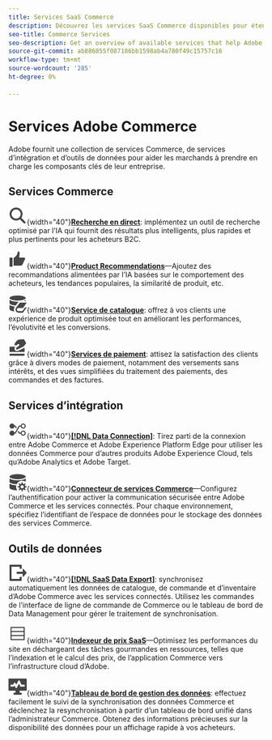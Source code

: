 ```yaml
---
title: Services SaaS Commerce
description: Découvrez les services SaaS Commerce disponibles pour étendre les fonctionnalités de storefront Commerce
seo-title: Commerce Services
seo-description: Get an overview of available services that help Adobe Commerce merchants extend storefront capabilities to support key components of their business.
source-git-commit: ab886855f087186bb1598ab4a780f49c15757c16
workflow-type: tm+mt
source-wordcount: '285'
ht-degree: 0%

---
```


# Services Adobe Commerce

Adobe fournit une collection de services Commerce, de services d’intégration et d’outils de données pour aider les marchands à prendre en charge les composants clés de leur entreprise.

## Services Commerce

![Recherche](../landing/assets/icon-magnify.svg){width="40"}**[Recherche en direct](https://experienceleague.adobe.com/en/docs/commerce-merchant-services/live-search/overview)**: implémentez un outil de recherche optimisé par l’IA qui fournit des résultats plus intelligents, plus rapides et plus pertinents pour les acheteurs B2C.

![ThumbsUp](../landing/assets/icon-thumbs-up.svg){width="40"}**[Product Recommendations](https://experienceleague.adobe.com/en/en/docs/commerce-merchant-services/product-recommendations/overview)**—Ajoutez des recommandations alimentées par l’IA basées sur le comportement des acheteurs, les tendances populaires, la similarité de produit, etc.

![Données de catalogue pour les services connectés](../landing/assets/icon-data-book.svg){width="40"}**[Service de catalogue](https://experienceleague.adobe.com/en/docs/commerce-merchant-services/catalog-service/overview)**: offrez à vos clients une expérience de produit optimisée tout en améliorant les performances, l’évolutivité et les conversions.

![ Modes de paiement](../landing/assets/icon-credit-card.svg){width="40"}**[Services de paiement](https://experienceleague.adobe.com/en/docs/commerce-merchant-services/payment-services/overview)**: attisez la satisfaction des clients grâce à divers modes de paiement, notamment des versements sans intérêts, et des vues simplifiées du traitement des paiements, des commandes et des factures.

## Services d’intégration

![Transférer des données vers la plateforme](../landing/assets/icon-transfer-to-platform.svg){width="40"}**[[!DNL Data Connection]](https://experienceleague.adobe.com/en/docs/commerce-merchant-services/data-connection/overview)**: Tirez parti de la connexion entre Adobe Commerce et Adobe Experience Platform Edge pour utiliser les données Commerce pour d’autres produits Adobe Experience Cloud, tels qu’Adobe Analytics et Adobe Target.

![Connexion aux données](../landing/assets/icon-data-setting.svg){width="40"}**[Connecteur de services Commerce](https://experienceleague.adobe.com/en/docs/commerce-merchant-services/user-guides/integration-services/saas)**—Configurez l’authentification pour activer la communication sécurisée entre Adobe Commerce et les services connectés. Pour chaque environnement, spécifiez l’identifiant de l’espace de données pour le stockage des données des services Commerce.

## Outils de données

![Gestion des flux d’exportation de données SaaS](../landing/assets/icon-export.svg){width="40"}**[[!DNL SaaS Data Export]](https://experienceleague.adobe.com/en/docs/commerce-merchant-services/saas-data-export/overview)**: synchronisez automatiquement les données de catalogue, de commande et d’inventaire d’Adobe Commerce avec les services connectés. Utilisez les commandes de l’interface de ligne de commande de Commerce ou le tableau de bord de Data Management pour gérer le traitement de synchronisation.

![Flux de prix des produits](../landing/assets/icon-feed.svg){width="40"}**[Indexeur de prix SaaS](https://experienceleague.adobe.com/en/docs/commerce-merchant-services/price-indexer/price-indexing)**—Optimisez les performances du site en déchargeant des tâches gourmandes en ressources, telles que l’indexation et le calcul des prix, de l’application Commerce vers l’infrastructure cloud d’Adobe.

![ Surveillez la synchronisation des données ](../landing/assets/icon-monitoring.svg){width="40"}**[Tableau de bord de gestion des données](https://experienceleague.adobe.com/en/docs/commerce-admin/systems/data-transfer/data-dashboard)**: effectuez facilement le suivi de la synchronisation des données Commerce et déclenchez la resynchronisation à partir d’un tableau de bord unifié dans l’administrateur Commerce. Obtenez des informations précieuses sur la disponibilité des données pour un affichage rapide à vos acheteurs.

